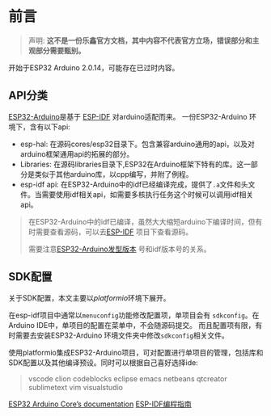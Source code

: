 # 前言

<!--Writerside adds this topic when you create a new documentation project.
You can use it as a sandbox to play with Writerside features, and remove it from the TOC when you don't need it anymore.
If you want to re-add it for your experiments, click + to create a new topic, choose Topic from Template, and select the 
"Starter" template.-->
>声明:
**这不是一份乐鑫官方文档，其中内容不代表官方立场，错误部分和主观部分需要甄别。**

开始于ESP32 Arduino 2.0.14，可能存在已过时内容。
## API分类

<a href="https://github.com/espressif/arduino-esp32">ESP32-Arduino</a>是基于
<a href="https://docs.espressif.com/projects/esp-idf/zh_CN/latest/esp32/get-started/">ESP-IDF</a>
对arduino适配而来。
一份ESP32-Arduino 环境下，含有以下api:
* esp-hal: 在源码cores/esp32目录下。包含兼容arduino通用的api，以及对arduino框架通用api的拓展的部分。
* Libraries: 在源码libraries目录下,ESP32在Arduino框架下特有的库。这一部分是类似于其他arduino库，以cpp编写，并附了例程。
* esp-idf api: 在ESP32-Arduino中的idf已经编译完成，提供了`.a`文件和头文件。当需要使用idf相关api，如需要多核执行任务这个时候可以调用idf相关api。

> 在ESP32-Arduino中的idf已编译，虽然大大缩短arduino下编译时间，但有时需要查看源码，可以去<a href="https://github.com/espressif/esp-idf">ESP-IDF</a>
> 项目下查看源码。
>
>需要注意<a href="https://github.com/espressif/arduino-esp32/releases">ESP32-Arduino发型版本</a>
> 号和idf版本号的关系。

## SDK配置

关于SDK配置，本文主要以*platformio*环境下展开。

在esp-idf项目中通常以`menuconfig`功能修改配置项，单项目会有 `sdkconfig`。在Arduino IDE中，单项目的配置在菜单中，不会随源码提交。
而且配置项有限，有时需要去安装ESP32-Arduino 环境文件夹中修改`sdkconfig`相关文件。

使用platformio集成ESP32-Arduino项目，可对配置进行单项目的管理，包括库和SDK配置以及其他编译预设。同时可以根据自己喜好选择ide:
> vscode clion codeblocks eclipse emacs netbeans qtcreator sublimetext vim visualstudio

<seealso>
    <category ref="eaa">
        <a href="https://docs.espressif.com/projects/arduino-esp32/en/latest/">ESP32 Arduino Core’s documentation</a>
        <a href="https://docs.espressif.com/projects/esp-idf/zh_CN/latest/esp32/get-started/">ESP-IDF编程指南</a>
    </category>
</seealso>
